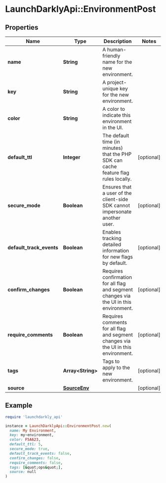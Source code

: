 # LaunchDarklyApi::EnvironmentPost

## Properties

| Name | Type | Description | Notes |
| ---- | ---- | ----------- | ----- |
| **name** | **String** | A human-friendly name for the new environment. |  |
| **key** | **String** | A project-unique key for the new environment. |  |
| **color** | **String** | A color to indicate this environment in the UI. |  |
| **default_ttl** | **Integer** | The default time (in minutes) that the PHP SDK can cache feature flag rules locally. | [optional] |
| **secure_mode** | **Boolean** | Ensures that a user of the client-side SDK cannot impersonate another user. | [optional] |
| **default_track_events** | **Boolean** | Enables tracking detailed information for new flags by default. | [optional] |
| **confirm_changes** | **Boolean** | Requires confirmation for all flag and segment changes via the UI in this environment. | [optional] |
| **require_comments** | **Boolean** | Requires comments for all flag and segment changes via the UI in this environment. | [optional] |
| **tags** | **Array&lt;String&gt;** | Tags to apply to the new environment. | [optional] |
| **source** | [**SourceEnv**](SourceEnv.md) |  | [optional] |

## Example

```ruby
require 'launchdarkly_api'

instance = LaunchDarklyApi::EnvironmentPost.new(
  name: My Environment,
  key: my-environment,
  color: F5A623,
  default_ttl: 5,
  secure_mode: true,
  default_track_events: false,
  confirm_changes: false,
  require_comments: false,
  tags: [&quot;ops&quot;],
  source: null
)
```

